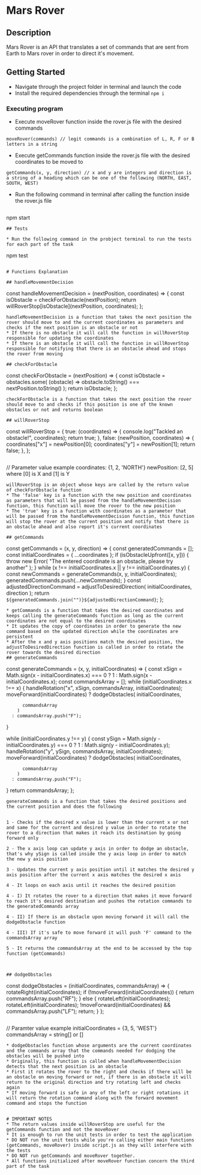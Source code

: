 # Mars Rover



## Description

Mars Rover is an API that translates a set of commands that are sent from Earth to Mars rover in order to direct it's movement.

## Getting Started


* Navigate through the project folder in terminal and launch the code
* Install the required dependencies through the terminal
``` npm i ```


### Executing program

* Execute moveRover function inside the rover.js file with the desired commands
```
moveRover(commands) // legit commands is a combination of L, R, F or B letters in a string
```
* Execute getCommands function inside the rover.js file with the desired coordinates to be moved to
```
getCommands(x, y, direction) // x and y are integers and direction is a string of a heading which can be one of the following (NORTH, EAST, SOUTH, WEST)
```
* Run the following command in terminal after calling the function inside the rover.js file
  ```
npm start
```
## Tests

* Run the following command in the probject terminal to run the tests for each part of the task
```
npm test
```

# Functions Explanation

## handleMovementDecision
``` 
const handleMovementDecision = (nextPosition, coordinates) => {
  const isObstacle = checkForObstacle(nextPosition);
  return willRoverStop[isObstacle](nextPosition, coordinates);
};
```
handleMovementDecision is a function that takes the next position the rover should move to and the current coordinates as parameters and checks if the next position is an obstacle or not
* If there is no obstacle it will call the function in willRoverStop responsible for updating the coordinates
* If there is an obstacle it will call the function in willRoverStop responsible for notifying that there is an obstacle ahead and stops the rover from moving

## checkForObstacle
```
const checkForObstacle = (nextPosition) => {
  const isObstacle = obstacles.some(
    (obstacle) => obstacle.toString() === nextPosition.toString()
  );
  return isObstacle;
};
```
checkForObstacle is a function that takes the next position the rover should move to and checks if this position is one of the known obstacles or not and returns boolean

## willRoverStop
```
const willRoverStop = {
  true: (coordinates) => {
    console.log("Tackled an obstacle!", coordinates);
    return true;
  },
  false: (newPosition, coordinates) => {
    coordinates["x"] = newPosition[0];
    coordinates["y"] = newPosition[1];
    return false;
  },
};
```
```
// Parameter value example
coordinates: {1, 2, 'NORTH'}
newPosition: [2, 5] where [0] is X and [1] is Y
```
willRoverStop is an object whose keys are called by the return value of checkForObstacle function
* The 'false' key is a function with the new position and coordinates as parameters that will be passed from the handleMovementDecision function, this function will move the rover to the new position
* The 'true' key is a function with coordinates as a parameter that will be passed from the handleMovementDecision function, this function will stop the rover at the current position and notify that there is an obstacle ahead and also report it's current coordinates

## getCommands
```
const getCommands = (x, y, direction) => {
  const generatedCommands = [];
  const initialCoordinates = { ...coordinates };
  if (isObstacleUpfront([x, y])) {
    throw new Error(
      "The entered coordinate is an obstacle, please try another"
    );
  }
  while (x !== initialCoordinates.x || y !== initialCoordinates.y) {
    const newCommands = generateCommands(x, y, initialCoordinates);
    generatedCommands.push(...newCommands);
  }
  const adjustedDirectionCommand = adjustToDesiredDirection(
    initialCoordinates,
    direction
  );
  return `${generatedCommands.join("")}${adjustedDirectionCommand}`;
};
```
* getCommands is a function that takes the desired coordinates and keeps calling the generateCommands function as long as the current coordinates are not equal to the desired coordinates
* It updates the copy of coordinates in order to generate the new command based on the updated direction while the coordinates are persistent
* After the x and y axis positions match the desired position, the adjustToDesiredDirection function is called in order to rotate the rover towards the desired direction
## generateCommands

```
const generateCommands = (x, y, initialCoordinates) => {
  const xSign =
    Math.sign(x - initialCoordinates.x) === 0
      ? 1
      : Math.sign(x - initialCoordinates.x);
  const commandsArray = [];
  while (initialCoordinates.x !== x) {
    handleRotation("x", xSign, commandsArray, initialCoordinates);
    moveForward(initialCoordinates)
      ? dodgeObstacles(
          initialCoordinates,

          commandsArray
        )
      : commandsArray.push("F");
  }

  while (initialCoordinates.y !== y) {
    const ySign =
      Math.sign(y - initialCoordinates.y) === 0
        ? 1
        : Math.sign(y - initialCoordinates.y);
    handleRotation("y", ySign, commandsArray, initialCoordinates);
    moveForward(initialCoordinates)
      ? dodgeObstacles(
          initialCoordinates,

          commandsArray
        )
      : commandsArray.push("F");
  }
  return commandsArray;
};
```
generateCommands is a function that takes the desired positions and the current position and does the following 


1 - Checks if the desired x value is lower than the current x or not and same for the current and desired y value in order to rotate the rover to a direction that makes it reach its destination by going forward only  

2 - The x axis loop can update y axis in order to dodge an obstacle, that's why ySign is called inside the y axis loop in order to match the new y axis position  

3 - Updates the current y axis position until it matches the desired y axis position after the current x axis matches the desired x axis  

4 - It loops on each axis until it reaches the desired position  

4 - I) It rotates the rover to a direction that makes it move forward to reach it's desired destination and pushes the rotation commands to the generatedCommands array  

4 - II) If there is an obstacle upon moving forward it will call the dodgeObstacle function  

4 - III) If it's safe to move forward it will push 'F' command to the commandsArray array  

5 - It returns the commandsArray at the end to be accessed by the top function (getCommands)



## dodgeObstacles
```
const dodgeObstacles = (initialCoordinates, commandsArray) => {
  rotateRight(initialCoordinates);
  if (!moveForward(initialCoordinates)) {
    return commandsArray.push("RF");
  } else {
    rotateLeft(initialCoordinates);
    rotateLeft(initialCoordinates);
    !moveForward(initialCoordinates) && commandsArray.push("LF");
    return;
  }
};
```
```
// Paramter value example
initialCoordinates = {3, 5, 'WEST'}
commandsArray = string[] or []
```
* dodgeObstacles function whose arguments are the current coordinates and the commands array that the commands needed for dodging the obstacles will be pushed into
* Originally, this function is called when handleMovementDecision detects that the next position is an obstacle
* First it rotates the rover to the right and checks if there will be an obstacle on moving forward or not, if there is an obstacle it will return to the original direction and try rotating left and checks again
* If moving forward is safe in any of the left or right rotations it will return the rotation command along with the forward movement command and stops the function


# IMPORTANT NOTES
* The return values inside willRoverStop are useful for the getCommands function and not the moveRover
* It is enough to run the unit tests in order to test the application
* DO NOT run the unit tests while you're calling either main functions (getCommands, moveRover) inside script.js as they will interfere with the tests
* DO NOT run getCommands and moveRover together.
* All functions initialized after moveRover function concern the third part of the task



